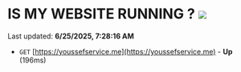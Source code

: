 # IS MY WEBSITE RUNNING ? [![](https://img.shields.io/static/v1?label=Sponsor&message=%E2%9D%A4&logo=GitHub&color=%23fe8e86)](https://github.com/sponsors/Youssef-Lehmam)

Last updated: **6/25/2025, 7:28:16 AM**

- `GET` [https://youssefservice.me](https://youssefservice.me) - **Up** (196ms)
